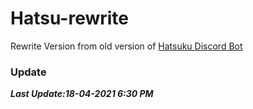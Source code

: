 # Hatsu-rewrite
Rewrite Version from old version of [Hatsuku Discord Bot](https://github.com/NatsuX1448/Hatsu)

### Update
***Last Update:18-04-2021 6:30 PM***
